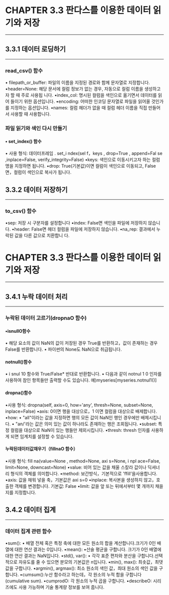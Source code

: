 # CHAPTER 3.3 판다스를 이용한 데이터 읽기와 저장
--------------

## 3.3.1  데이터 로딩하기
----------

### read_csv() 함수
• filepath_or_buffer: 파일의 이름을 지정된 경로와 함께 문자열로 지정합니다.
•header=None: 해당 문서에 컬럼 정보가 없는 경우, 자동으로 컬럼 이름을 생성하고자 할 때 주로 사용됩
니다.
•index_col: 명시된 컬럼을 색인으로 옮기면서 데이터를 읽어 들이기 위한 옵션입니다.
•encoding: 어떠한 인코딩 문자열로 파일을 읽어올 것인가를 지정하는 옵션입니다.
•names: 컬럼 헤더가 없을 때 컬럼 헤더 이름을 직접 만들어서 사용할 때 사용합니다.

### 파일 읽기와 색인 다시 만들기
#### • set_index() 함수
• 사용 형식: 데이터프레임 . set_i ndex(sel f，keys , drop=True , append=Fal se ,inplace=False, verify_integrity=False)
•keys: 색인으로 이동시키고자 하는 컬럼명을 지정하면 됩니다.
•drop: True(기본값)이면 컬럼이 색인으로 이동되고, False면，컬럼이 색인으로 복사가 됩니다.

## 3.3.2  데이터 저장하기
----------
### to_csv() 함수
•sep: 저장 시 구분자를 설정합니다
•index: False면 색인을 파일에 저장하지 않습니다.
•header: False면 헤더 컬럼을 파일에 저장하지 않습니다.
•na_rep: 결과에서 누락된 값을 다른 값으로 치환합니 다.


# CHAPTER 3.3 판다스를 이용한 데이터 읽기와 저장
--------------
## 3.4.1 누락 데이터 처리
-----------

### 누락된 데이터 고르기(dropnaO 함수)

#### •isnullO함수

• 해당 요소의 값이 NaN의 값이 저장된 경우 True를 반환하고，값이 존재하는 경우 False를
반환합니다.
• 파이썬의 None도 NaN으로 취급됩니다.

#### notnull()함수
• i snul 10 함수와 True/False* 반대로 반환합니다.
• 다음과 같이 notnul 1 0 인자를 사용하여 참인 항목들만 출력할 수도 있습니다.
예)myseries[myseries.notnul1()]

#### dropna()함수
•사용 형식: dropna(self, axis=0, how='any', thresh=None, subset=None,
inplace=False)
•axis: 0이면 행을 대상으로，1 이면 컬럼을 대상으로 배제합니다.
•how: • "all"이라는 값을 지정하면 행의 모든 값이 NaN인 행인 경우에만 배제시킵니다.
• "an/'라는 값은 의미 있는 값이 하나라도 존재하는 행은 조회됩니다.
•subset: 특정 컬럼을 대상으로 NaN이 있는 행들만 제외시킵니다.
•thresh: thresh 인자를 사용하게 되면 임계치를 설정할 수 있습니다.

#### 누락된데이터값채우기（fillnaO 함수）
•사용 형식: fill na(value=None , method=None, axi s=None, i npl ace=False,
limit=None, downcast=None)
•value: 비어 있는 값을 채울 스칼라 값이나 딕셔너리 형식의 객체를 의미합니다.
•method: 보간방식，기본적으로 'ffill’을사용합니다.
•axis: 값을 채워 넣을 축，기본값은 axi s=0
•inplace: 복사본을 생성하지 않고，호출한 객체를 변경합니다. 기본값: False
•limit: 값을 앞 또는 뒤에서부터 몇 개까지 채을지를 지정합니다.

## 3.4.2 데이터 집계
-----------
### 데이터 집계 관련 함수
•sum(): • 배열 전체 혹은 특정 축에 대한 모든 원소의 합을 계산합니다.크기가 0인 배열에 대한 연산 결과는 0입니다.
•mean(): •산술 평균을 구합니다. 크기가 0인 배열에 대한 연산 결과는 NaN입니다.
•std(), var(): • 각각 표준 편차와 분산을 구합니다.선택적으로 자유도를 줄 수 있으면 분모의 기본값은 n입니다.
•min(), max(): 최솟값，최댓값을 구합니다.
•argmin(), argmax(): 최소 원소의 색인 값，최대 원소의 색인 값을 구합니다.
•cumsum():누산 함수라고 하는데，각 원소의 누적 합을 구합니다(cumulative sum).
•cumprodO: 각 원소의 누적 곱을 구합니다.
•describeO: 시리즈에도 사용 가능하며 기술 통계량 정보를 보여 줍니다.



